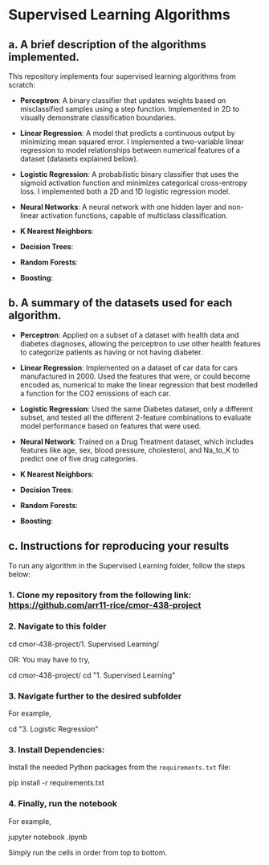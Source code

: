 # Supervised Learning Algorithms

## a. A brief description of the algorithms implemented.

This repository implements four supervised learning algorithms from scratch:

- **Perceptron**: A binary classifier that updates weights based on misclassified samples using a step function. Implemented in 2D to visually demonstrate classification boundaries.

- **Linear Regression**: A model that predicts a continuous output by minimizing mean squared error. I implemented a two-variable linear regression to model relationships between numerical features of a dataset (datasets explained below).

- **Logistic Regression**: A probabilistic binary classifier that uses the sigmoid activation function and minimizes categorical cross-entropy loss. I implemented both a 2D and 1D logistic regression model.

- **Neural Networks**: A  neural network with one hidden layer and non-linear activation functions, capable of multiclass classification. 

- **K Nearest Neighbors**:
- **Decision Trees**:
- **Random Forests**:
- **Boosting**:


## b. A summary of the datasets used for each algorithm.

- **Perceptron**: Applied on a subset of a dataset with health data and diabetes diagnoses, allowing the perceptron to use other health features to categorize patients as having or not having diabeter.

- **Linear Regression**: Implemented on a dataset of car data for cars manufactured in 2000. Used the features that were, or could become encoded as, numerical to make the linear regression that best modelled a function for the CO2 emissions of each car.

- **Logistic Regression**: Used the same Diabetes dataset, only a different subset, and tested all the different 2-feature combinations to evaluate model performance based on features that were used. 

- **Neural Network**: Trained on a Drug Treatment dataset, which includes features like age, sex, blood pressure, cholesterol, and Na_to_K to predict one of five drug categories.

- **K Nearest Neighbors**:
- **Decision Trees**:
- **Random Forests**:
- **Boosting**:


## c. Instructions for reproducing your results

To run any algorithm in the Supervised Learning folder, follow the steps below:

### 1. Clone my repository from the following link: https://github.com/arr11-rice/cmor-438-project

### 2. Navigate to this folder

cd cmor-438-project/1. Supervised Learning/

OR:
You may have to try,

cd cmor-438-project/
cd "1. Supervised Learning"

### 3. Navigate further to the desired subfolder
For example,

cd "3. Logistic Regression"

### 3. Install Dependencies: 

Install the needed Python packages from the `requirements.txt` file:

pip install -r requirements.txt

### 4. Finally, run the notebook
For example, 

jupyter notebook .ipynb

Simply run the cells in order from top to bottom.